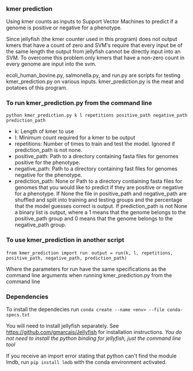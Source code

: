 ### kmer prediction

Using kmer counts as inputs to Support Vector Machines to predict if a genome is positive or negative for a phenotype.

Since jellyfish (the kmer counter used in this program) does not output kmers that have a count of zero and SVM's require that every input be of the same length the output from jellyfish cannot be directly input into an SVM. To overcome this problem only kmers that have a non-zero count in every genome are input into the svm.

ecoli_human_bovine.py, salmonella.py, and run.py are scripts for testing kmer_prediction.py on various inputs. kmer_prediction.py is the meat and potatoes of this program.

### To run kmer_prediction.py from the command line

`python kmer_prediction.py k l repetitions positive_path negative_path prediction_path`

- k: Length of kmer to use
- l: Minimum count required for a kmer to be output
- repetitions: Number of times to train and test the model. Ignored if prediction_path is not none.
- positive_path: Path to a directory containing fasta files for genomes positive for the phenotype.
- negative_path: Path to a directory containing fast files for genomes negative for the phenotype.
- prediction_path: None or Path to a directory contiaining fasta files for genomes that you would like to predict if they are positive or negative for a    phenotype. If None the file in positive_path and negative_path are shuffled and split into training and testing groups and the percentage that the model guesses correct is output. If prediction_path is not None a binary list is output, where a 1 means that the genome belongs to the positive_path group and 0 means that the genome belongs to the negative_path group.

### To use kmer_prediction in another script

`from kmer_prediction import run`
` output = run(k, l, repetitions, positive_path, negative_path, prediction_path)`

Where the parameters for run have the same specifications as the command line arguments when running kmer_prediction.py from the command line

### Dependencies

To install the dependecies run `conda create --name <env> --file conda-specs.txt`

You will need to install jellyfish separately. See https://github.com/gmarcais/Jellyfish for installation instructions. *You do not need to install the python binding for jellyfish, just the command line tool*

If you receive an import error stating that python can't find the module lmdb, run `pip install lmdb` with the conda environment activated.
